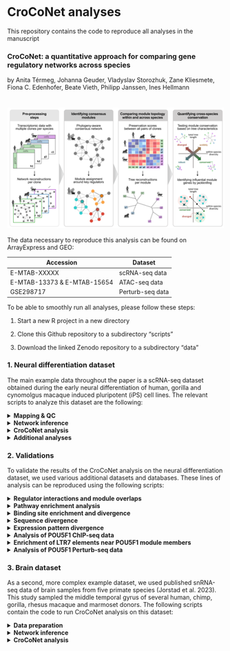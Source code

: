 
# CroCoNet analyses

This repository contains the code to reproduce all analyses in the
manuscript

### **CroCoNet: a quantitative approach for comparing gene regulatory networks across species**

by Anita Térmeg, Johanna Geuder, Vladyslav Storozhuk, Zane Kliesmete,
Fiona C. Edenhofer, Beate Vieth, Philipp Janssen, Ines Hellmann

# <img src="pipeline.png" align="center" width="1000" />

The data necessary to reproduce this analysis can be found on
ArrayExpress and GEO:

| Accession                   | Dataset          |
|-----------------------------|------------------|
| E-MTAB-XXXXX                | scRNA-seq data   |
| E-MTAB-13373 & E-MTAB-15654 | ATAC-seq data    |
| GSE298717                   | Perturb-seq data |

To be able to smoothly run all analyses, please follow these steps:

1.  Start a new R project in a new directory

2.  Clone this Github repository to a subdirectory “scripts”

3.  Download the linked Zenodo repository to a subdirectory “data”

### 1. Neural differentiation dataset

The main example data throughout the paper is a scRNA-seq dataset
obtained during the early neural differentiation of human, gorilla and
cynomolgus macaque induced pluripotent (iPS) cell lines. The relevant
scripts to analyze this dataset are the following:

<details>
<summary>
<strong>Mapping & QC</strong>
</summary>

- [Download the reference
  genomes](1.neural_differentiation_dataset/1.1.mapping_and_QC/1.1.1.download_ref_genomes.sh)
- [Create non-human primate annotations using
  Liftoff](1.neural_differentiation_dataset/1.1.mapping_and_QC/1.1.2.run_liftoff.sh)
- [Filter Liftoff
  annotations](1.neural_differentiation_dataset/1.1.mapping_and_QC/1.1.3.filter_liftoff_gtfs.R)
- [Remove small contigs from the gorGor6 genome for quicker
  mapping](1.neural_differentiation_dataset/1.1.mapping_and_QC/1.1.4.remove_small_contigs.R)
- [Create STAR
  indices](1.neural_differentiation_dataset/1.1.mapping_and_QC/1.1.5.create_STAR_indices.sh)
- [Download FASTQ files of the scRNA-seq
  data](1.neural_differentiation_dataset/1.1.mapping_and_QC/1.1.6.download_FASTQ.sh)
- [Trim poly-A
  tails](1.neural_differentiation_dataset/1.1.mapping_and_QC/1.1.7.trimming.sh)
- [Map reads using the zUMIs
  pipeline](1.neural_differentiation_dataset/1.1.mapping_and_QC/1.1.8.mapping.sh)
- [YAML for mapping to the hg38
  genome](1.neural_differentiation_dataset/1.1.mapping_and_QC/hg38.yaml)
- [YAML for mapping to the gorGor6
  genome](1.neural_differentiation_dataset/1.1.mapping_and_QC/gorGor6.yaml)
- [YAML for mapping to the macFas6
  genome](1.neural_differentiation_dataset/1.1.mapping_and_QC/macFas6.yaml)
- [Download the cell type annotation reference
  dataset](1.neural_differentiation_dataset/1.1.9.download_cell_type_annotation_ref.sh)
- [QC, filtering, normalization, cell type annotation and pseudotime
  inference](1.neural_differentiation_dataset/1.1.10.QC_and_filtering.R)

</details>
<details>
<summary>
<strong>Network inference</strong>
</summary>

- [Prepare input for
  GRNBoost2](1.neural_differentiation_dataset/1.2.network_inference/1.2.1.prepare_data.R)
- [Create GRNBoost2 conda
  environment](1.neural_differentiation_dataset/1.2.network_inference/1.2.2.create_GRNBoost2_env.sh)
- [Infer networks per replicate using
  GRNBoost2](1.neural_differentiation_dataset/1.2.network_inference/1.2.3.run_GRNBoost2.sh)
- [GRNBoost2 core
  script](1.neural_differentiation_dataset/1.2.network_inference/1.2.3.%20run_GRNBoost2.sh)

</details>
<details>
<summary>
<strong>CroCoNet analysis</strong>
</summary>

- [Module assignment, calculation of preservation scores and
  quantification of cross-species module conservation using
  CroCoNet](1.neural_differentiation_dataset/1.3.CroCoNet_analysis/1.3.1.CroCoNet_analysis.R)

</details>
<details>
<summary>
<strong>Additional analyses</strong>
</summary>

- [Perform CroCoNet analysis using the top50 pruning
  approach](1.neural_differentiation_dataset/1.4.additional_analyses/1.4.1.CroCoNet_analysis_with_top50_pruning.R)
- [Compare results between the dynamic and top50 pruning
  approaches](1.neural_differentiation_dataset/1.4.additional_analyses/1.4.2.dynamic_VS_top50_pruning.R)
- [Perform CroCoNet analysis using cor.adj preservation
  scores](1.neural_differentiation_dataset/1.4.additional_analyses/1.4.3.CroCoNet_analysis_with_cor_adj.R)
- [Compare results between the cor.kIM and cor.adj preservation
  scores](1.neural_differentiation_dataset/1.2.network_inference/1.4.4.cor_kIM_VS_cor_adj.R)

</details>

### 2. Validations

To validate the results of the CroCoNet analysis on the neural
differentiation dataset, we used various additional datasets and
databases. These lines of analysis can be reproduced using the following
scripts:

<details>
<summary>
<strong>Regulator interactions and module overlaps</strong>
</summary>

- [Retrieve protein-protein interactions between the central regulators
  from
  STRINGdb](2.validations/2.1.regulator_interactions_and_module_overlaps/2.1.1.get_regulator_interactions.R)
- [Calculate pairwise module
  overlaps](2.validations/2.1.regulator_interactions_and_module_overlaps/2.1.2.calculate_module_overlaps.R)
- [Test and plot association between regulator interaction and module
  overlap](2.validations/2.1.regulator_interactions_and_module_overlaps/2.1.3.test_association.R)

</details>
<details>
<summary>
<strong>Pathway enrichment analysis</strong>
</summary>

- [Perform Reactome enrichment analysis for each initial, pruned and
  random
  module](2.validations/2.2.pathway_enrichment/2.2.1.run_Reactome.R)
- [Summarize and plot Reactome
  results](2.validations/2.2.pathway_enrichment/2.2.2.summarize_Reactome_results.R)

</details>
<details>
<summary>
<strong>Binding site enrichment and divergence</strong>
</summary>

- [Download FASTQ files of the ATAC-seq
  data](2.validations/2.3.binding_site_enrichment_and_divergence/2.3.1.download_ATAC_seq_FASTQ.sh)
- [Trim
  adapters](2.validations/2.3.binding_site_enrichment_and_divergence/2.3.2.ATAC_seq_trimming.sh)
- [Create bwa-mem2
  indices](2.validations/2.3.binding_site_enrichment_and_divergence/2.3.3.create_bwa_mem2_indices.sh)
- [Map ATAC-seq reads using
  bwa-mem2](2.validations/2.3.binding_site_enrichment_and_divergence/2.3.4.ATAC_seq_mapping.sh)
- [Name-sort BAM
  files](2.validations/2.3.binding_site_enrichment_and_divergence/2.3.5.name_sorting.sh)
- [Call peaks using Genrich without
  blacklists](2.validations/2.3.binding_site_enrichment_and_divergence/2.3.6.peak_calling_without_blacklist.sh)
- [Generate blacklists from broad and high-intensity
  peaks](2.validations/2.3.binding_site_enrichment_and_divergence/2.3.7.create_blacklists.R)
- [Call peaks using Genrich with
  backlists](2.validations/2.3.binding_site_enrichment_and_divergence/2.3.8.peak_calling_with_blacklist.sh)
- [Infer gorilla NPC peaks by liftOver of the human NPC
  peaks](2.validations/2.3.binding_site_enrichment_and_divergence/2.3.9.liftOver_human_NPC_peaks_to_gorGor6.R)
- [Download FASTQ files of the Nanopore
  data](2.validations/2.3.binding_site_enrichment_and_divergence/2.3.10.download_nanopore_FASTQ.sh)
- [Map Nanopore reads using
  minimap2](2.validations/2.3.binding_site_enrichment_and_divergence/2.3.11.nanopore_mapping.sh)
- [Annotate Nanopore
  transcripts](2.validations/2.3.binding_site_enrichment_and_divergence/2.3.12.annotate_nanopore_transcripts.R)
- [Identify active transcriptional start
  sites](2.validations/2.3.binding_site_enrichment_and_divergence/2.3.13.identify_TSS.R)
- [Associate peaks to genes based on
  distance](2.validations/2.3.binding_site_enrichment_and_divergence/2.3.14.associate_peaks_to_gene.R)
- [Retrieve motifs of the central regulators from the JASPAR and IMAGE
  databases](2.validations/2.3.binding_site_enrichment_and_divergence/2.3.15.get_binding_motifs.R)
- [Score motifs of each regulator in the peaks associated to their
  module members using
  Cluster-Buster](2.validations/2.3.binding_site_enrichment_and_divergence/2.3.16.run_cbust.sh)
- [Summarize motif scores per
  gene](2.validations/2.3.binding_site_enrichment_and_divergence/2.3.17.summarize_motif_scores_per_gene.Rmd)
- [Compare binding site enrichment across module types (initial, pruned,
  random)](2.validations/2.3.binding_site_enrichment_and_divergence/2.3.18.binding_site_enrichment_across_module_types.R)
- [Calculate binding site divergence across
  species](2.validations/2.3.binding_site_enrichment_and_divergence/2.3.19.binding_site_divergence_across_species.R)

</details>
<details>
<summary>
<strong>Sequence divergence</strong>
</summary>

- [Calculate protein sequence conservation based on pairwise
  alignemnts](2.validations/2.4.seuqnece_divergence/2.4.1.calculate_sequence_divergence.R)
- [Test and plot association between sequence divergence and network
  divergence](2.validations/2.4.seuqnece_divergence/2.4.2.sequence_divergence_VS_network_divergence.R)

</details>
<details>
<summary>
<strong>Expression pattern divergence</strong>
</summary>

- [Perform DE analysis of scRNA-seq
  data](2.validations/2.5.expression_pattern_divergence/2.5.1.calculate_expression_pattern_divergence.R)
- [Test and plot association between expression pattern divergence and
  network
  divergence](2.5.expression_pattern_divergence/2.5.2.expression_pattern_divergence_VS_network_divergence.R)

</details>
<details>
<summary>
<strong>Analysis of POU5F1 ChIP-seq data</strong>
</summary>
</details>
<details>
<summary>
<strong>Enrichment of LTR7 elements near POU5F1 module members</strong>
</summary>
</details>
<details>
<summary>
<strong>Analysis of POU5F1 Perturb-seq data</strong>
</summary>
</details>

### 3. Brain dataset

As a second, more complex example dataset, we used published snRNA-seq
data of brain samples from five primate species (Jorstad et al. 2023).
This study sampled the middle temporal gyrus of several human, chimp,
gorilla, rhesus macaque and marmoset donors. The following scripts
contain the code to run CroCoNet analysis on this dataset:

<details>
<summary>
<strong>Data preparation</strong>
</summary>
</details>
<details>
<summary>
<strong>Network inference</strong>
</summary>
</details>
<details>
<summary>
<strong>CroCoNet analysis</strong>
</summary>
</details>
